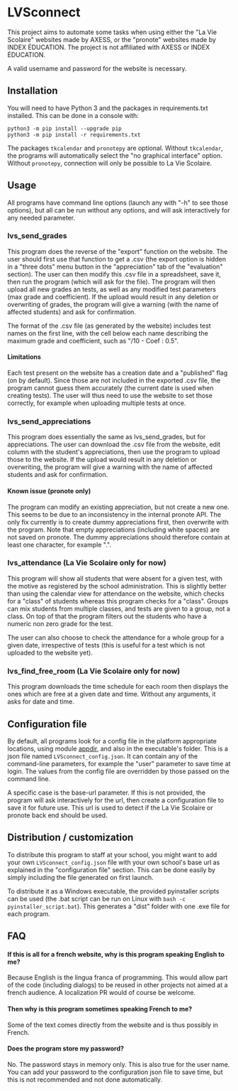 # LVSconnect
This project aims to automate some tasks when using either the "La Vie Scolaire" websites made by AXESS, or the "pronote" websites made by INDEX ÉDUCATION. The project is not affiliated with AXESS or INDEX ÉDUCATION.

A valid username and password for the website is necessary.

## Installation

You will need to have Python 3 and the packages in requirements.txt installed. This can be done in a console with:
```
python3 -m pip install --upgrade pip
python3 -m pip install -r requirements.txt
```

The packages `tkcalendar` and `pronotepy` are optional. Without `tkcalendar`, the programs will automatically select the "no graphical interface" option. Without `pronotepy`, connection will only be possible to La Vie Scolaire.

## Usage

All programs have command line options (launch any with "-h" to see those options), but all can be run without any options,
and will ask interactively for any needed parameter.

### lvs_send_grades

This program does the reverse of the "export" function on the website. The user should first use that function to get a .csv
(the export option is hidden in a "three dots" menu button in the "appreciation" tab of the "evaluation" section). The user can
then modify this .csv file in a spreadsheet, save it, then run the program (which will ask for the file). The program will 
then upload all new grades an tests, as well as any modified test parameters (max grade and coefficient). If the upload
would result in any deletion or overwriting of grades, the program will give a warning (with the name of affected students)
and ask for confirmation.

The format of the .csv file (as generated by the website) includes test names on the first line, with the cell below each
name describing the maximum grade and coefficient, such as "/10 - Coef : 0.5".

#### Limitations

Each test present on the website has a creation date and a "published" flag (on by default). Since those are not included in 
the exported .csv file, the program cannot guess them accurately (the current date is used when creating tests). The user will
thus need to use the website to set those correctly, for example when uploading multiple tests at once.

### lvs_send_appreciations

This program does essentially the same as lvs_send_grades, but for appreciations. The user can download the .csv file 
from the website, edit column with the student's appreciations, then use the program to upload those to the website. If
the upload would result in any deletion or overwriting, the program will give a warning with the name of affected students and
ask for confirmation.

#### Known issue (pronote only)
The program can modify an existing appreciation, but not create a new one. This seems to be due to an inconsistency in the internal pronote API. The only fix currently is to create dummy appreciations first, then overwrite with the program. Note that empty appreciations (including white spaces) are not saved on pronote. The dummy appreciations should therefore contain at least one character, for example ".".


### lvs_attendance (La Vie Scolaire only for now)

This program will show all students that were absent for a given test, with the motive as registered by the school administration.
This is slightly better than using the calendar view for attendance on the website, which checks for a "class" of students whereas
this program checks for a "class". Groups can mix students from multiple classes, and tests are given to a group, not a class.
On top of
that the program filters out the students who have a numeric non zero grade for the test. 

The user can also choose to check the attendance for a whole group for a given date, irrespective of tests (this is useful for a test which is not uploaded to the website yet).

### lvs_find_free_room (La Vie Scolaire only for now)

This program downloads the time schedule for each room then displays the ones which are free at a given date and time. Without any arguments, it asks for date and time.

## Configuration file

By default, all programs look for a config file in the platform appropriate locations, using module 
[appdir](https://pypi.org/project/appdirs/),
and also in the executable's folder. This is a json file named `LVSconnect_config.json`. It can contain any of the 
command-line parameters, for example the "user" parameter to save time at login.
The values from the config file are overridden by those passed on the command line.

A specific case is the base-url parameter. If this is not provided, the program will ask interactively for the url, then
create a configuration file to save it for future use. This url is used to detect if the La Vie Scolaire or pronote back end should be used.

## Distribution / customization

To distribute this program to staff at your school, you might want to add your own `LVSconnect_config.json` file with your
own school's base url as explained in the "configuration file" section. This can be done easily by simply including the file 
generated on first launch.

To distribute it as a Windows executable, the provided pyinstaller scripts can be used (the .bat script can be run on Linux with `bash -c pyinstaller_script.bat`). This generates a "dist" folder with one .exe file for each program.

## FAQ

#### If this is all for a french website, why is this program speaking English to me?
Because English is the lingua franca of programming. This would allow part of the code (including dialogs)
to be reused in other projects not aimed at a french audience. A localization PR would of course be welcome.

#### Then why is this program sometimes speaking French to me?
Some of the text comes directly from the website and is thus possibly in French.

#### Does the program store my password?
No. The password stays in memory only. This is also true for the user name. You can add your password to the configuration 
json file to save time, but this is not recommended and not done automatically.
